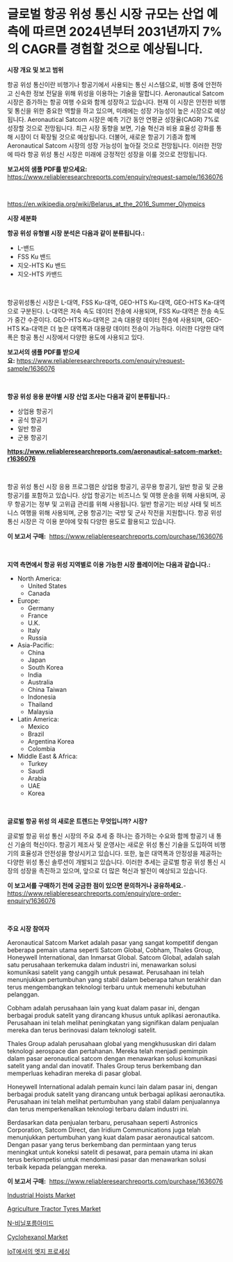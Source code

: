 <p><h1>글로벌 항공 위성 통신 시장 규모는 산업 예측에 따르면 2024년부터 2031년까지 7%의 CAGR를 경험할 것으로 예상됩니다.</h1></p><p><strong>시장 개요 및 보고 범위</strong></p>
<p><p>항공 위성 통신이란 비행기나 항공기에서 사용되는 통신 시스템으로, 비행 중에 안전하고 신속한 정보 전달을 위해 위성을 이용하는 기술을 말합니다. Aeronautical Satcom 시장은 증가하는 항공 여행 수요와 함께 성장하고 있습니다. 현재 이 시장은 안전한 비행 및 통신을 위한 중요한 역할을 하고 있으며, 미래에는 성장 가능성이 높은 시장으로 예상됩니다. Aeronautical Satcom 시장은 예측 기간 동안 연평균 성장율(CAGR) 7%로 성장할 것으로 전망됩니다. 최근 시장 동향을 보면, 기술 혁신과 비용 효율성 강화를 통해 시장이 더 확장될 것으로 예상됩니다. 더불어, 새로운 항공기 기종과 함께 Aeronautical Satcom 시장의 성장 가능성이 높아질 것으로 전망됩니다. 이러한 전망에 따라 항공 위성 통신 시장은 미래에 긍정적인 성장을 이룰 것으로 전망됩니다.</p></p>
<p><strong>보고서의 샘플 PDF를 받으세요:</strong> <a href="https://www.reliableresearchreports.com/enquiry/request-sample/1636076">https://www.reliableresearchreports.com/enquiry/request-sample/1636076</a></p>
<p>&nbsp;</p>
<p><a href="https://en.wikipedia.org/wiki/Belarus_at_the_2016_Summer_Olympics">https://en.wikipedia.org/wiki/Belarus_at_the_2016_Summer_Olympics</a></p>
<p><strong>시장 세분화</strong></p>
<p><strong>항공 위성 유형별 시장 분석은 다음과 같이 분류됩니다.:</strong></p>
<p><ul><li>L-밴드</li><li>FSS Ku 밴드</li><li>지오-HTS Ku 밴드</li><li>지오-HTS 카밴드</li></ul></p>
<p>&nbsp;</p>
<p><p>항공위성통신 시장은 L-대역, FSS Ku-대역, GEO-HTS Ku-대역, GEO-HTS Ka-대역으로 구분된다. L-대역은 저속 속도 데이터 전송에 사용되며, FSS Ku-대역은 전송 속도가 중간 수준이다. GEO-HTS Ku-대역은 고속 대용량 데이터 전송에 사용되며, GEO-HTS Ka-대역은 더 높은 대역폭과 대용량 데이터 전송이 가능하다. 이러한 다양한 대역폭은 항공 통신 시장에서 다양한 용도에 사용되고 있다.</p></p>
<p><strong>보고서의 샘플 PDF를 받으세요:</strong>&nbsp;<a href="https://www.reliableresearchreports.com/enquiry/request-sample/1636076">https://www.reliableresearchreports.com/enquiry/request-sample/1636076</a></p>
<p>&nbsp;</p>
<p><strong> 항공 위성 응용 분야별 시장 산업 조사는 다음과 같이 분류됩니다.:</strong></p>
<p><ul><li>상업용 항공기</li><li>공식 항공기</li><li>일반 항공</li><li>군용 항공기</li></ul></p>
<p><strong><a href="https://www.reliableresearchreports.com/aeronautical-satcom-market-r1636076">https://www.reliableresearchreports.com/aeronautical-satcom-market-r1636076</a></strong></p>
<p>&nbsp;</p>
<p><p>항공 위성 통신 시장 응용 프로그램은 상업용 항공기, 공무용 항공기, 일반 항공 및 군용 항공기를 포함하고 있습니다. 상업 항공기는 비즈니스 및 여행 운송을 위해 사용되며, 공무 항공기는 정부 및 고위급 관리를 위해 사용됩니다. 일반 항공기는 비상 사태 및 비즈니스 여행을 위해 사용되며, 군용 항공기는 국방 및 군사 작전을 지원합니다. 항공 위성 통신 시장은 각 이용 분야에 맞춰 다양한 용도로 활용되고 있습니다.</p></p>
<p><strong>이 보고서 구매:</strong>&nbsp; <a href="https://www.reliableresearchreports.com/purchase/1636076">https://www.reliableresearchreports.com/purchase/1636076</a></p>
<p>&nbsp;</p>
<p><strong>지역 측면에서 항공 위성 지역별로 이용 가능한 시장 플레이어는 다음과 같습니다.:</strong></p>
<p><ul>
    <li>
        North America:
        <ul>
            <li>United States</li>
            <li>Canada</li>
        </ul>
    </li>
    <li>
        Europe:
        <ul>
            <li>Germany</li>
            <li>France</li>
            <li>U.K.</li>
            <li>Italy</li>
            <li>Russia</li>
        </ul>
    </li>
    <li>
        Asia-Pacific:
        <ul>
            <li>China</li>
            <li>Japan</li>
            <li>South Korea</li>
            <li>India</li>
            <li>Australia</li>
            <li>China Taiwan</li>
            <li>Indonesia</li>
            <li>Thailand</li>
            <li>Malaysia</li>
        </ul>
    </li>
    <li>
        Latin America:
        <ul>
            <li>Mexico</li>
            <li>Brazil</li>
            <li>Argentina Korea</li>
            <li>Colombia</li>
        </ul>
    </li>
    <li>
        Middle East & Africa:
        <ul>
            <li>Turkey</li>
            <li>Saudi</li>
            <li>Arabia</li>
            <li>UAE</li>
            <li>Korea</li>
        </ul>
    </li>
    </ul></p>
<p>&nbsp;</p>
<p><strong>글로벌 항공 위성 의 새로운 트렌드는 무엇입니까? 시장?</strong></p>
<p><p>글로벌 항공 위성 통신 시장의 주요 추세 중 하나는 증가하는 수요와 함께 항공기 내 통신 기술의 혁신이다. 항공기 제조사 및 운영사는 새로운 위성 통신 기술을 도입하여 비행기의 효율성과 안전성을 향상시키고 있습니다. 또한, 높은 대역폭과 안정성을 제공하는 다양한 위성 통신 솔루션이 개발되고 있습니다. 이러한 추세는 글로벌 항공 위성 통신 시장의 성장을 촉진하고 있으며, 앞으로 더 많은 혁신과 발전이 예상되고 있습니다.</p></p>
<p><strong>이 보고서를 구매하기 전에 궁금한 점이 있으면 문의하거나 공유하세요.</strong>- <a href="https://www.reliableresearchreports.com/enquiry/pre-order-enquiry/1636076">https://www.reliableresearchreports.com/enquiry/pre-order-enquiry/1636076</a></p>
<p>&nbsp;</p>
<p><strong>주요 시장 참여자</strong></p>
<p><p>Aeronautical Satcom Market adalah pasar yang sangat kompetitif dengan beberapa pemain utama seperti Satcom Global, Cobham, Thales Group, Honeywell International, dan Inmarsat Global. Satcom Global, adalah salah satu perusahaan terkemuka dalam industri ini, menawarkan solusi komunikasi satelit yang canggih untuk pesawat. Perusahaan ini telah menunjukkan pertumbuhan yang stabil dalam beberapa tahun terakhir dan terus mengembangkan teknologi terbaru untuk memenuhi kebutuhan pelanggan.</p><p>Cobham adalah perusahaan lain yang kuat dalam pasar ini, dengan berbagai produk satelit yang dirancang khusus untuk aplikasi aeronautika. Perusahaan ini telah melihat peningkatan yang signifikan dalam penjualan mereka dan terus berinovasi dalam teknologi satelit.</p><p>Thales Group adalah perusahaan global yang mengkhususkan diri dalam teknologi aerospace dan pertahanan. Mereka telah menjadi pemimpin dalam pasar aeronautical satcom dengan menawarkan solusi komunikasi satelit yang andal dan inovatif. Thales Group terus berkembang dan memperluas kehadiran mereka di pasar global.</p><p>Honeywell International adalah pemain kunci lain dalam pasar ini, dengan berbagai produk satelit yang dirancang untuk berbagai aplikasi aeronautika. Perusahaan ini telah melihat pertumbuhan yang stabil dalam penjualannya dan terus memperkenalkan teknologi terbaru dalam industri ini.</p><p>Berdasarkan data penjualan terbaru, perusahaan seperti Astronics Corporation, Satcom Direct, dan Iridium Communications juga telah menunjukkan pertumbuhan yang kuat dalam pasar aeronautical satcom. Dengan pasar yang terus berkembang dan permintaan yang terus meningkat untuk koneksi satelit di pesawat, para pemain utama ini akan terus berkompetisi untuk mendominasi pasar dan menawarkan solusi terbaik kepada pelanggan mereka.</p></p>
<p><strong>이 보고서 구매:</strong>&nbsp;&nbsp;<a href="https://www.reliableresearchreports.com/purchase/1636076">https://www.reliableresearchreports.com/purchase/1636076</a></p>
<p><p><a href="https://issuu.com/reportprime-2/docs/industrial-hoists-market-size-2030.pptx">Industrial Hoists Market</a></p><p><a href="https://issuu.com/reportprime-2/docs/agriculture-tractor-tyres-market-size-2030.pptx">Agriculture Tractor Tyres Market</a></p><p><a href="https://medium.com/@mariedawsonv31/n-%EB%B9%84%EB%8B%90%ED%8F%AC%EB%A6%84%EC%95%84%EB%AF%B8%EB%93%9C-%EC%8B%9C%EC%9E%A5-%EA%B7%9C%EB%AA%A8%EB%8A%94-%EC%97%B0%ED%8F%89%EA%B7%A0-%EC%84%B1%EC%9E%A5%EB%A5%A0-%EB%A1%9C-%EB%8A%98%EC%96%B4%EB%82%98%EA%B3%A0-%EC%9E%88%EC%9C%BC%EB%A9%B0-%EC%9D%B4-%EB%B3%B4%EA%B3%A0%EC%84%9C%EB%8A%94-2024%EB%85%84%EB%B6%80%ED%84%B0-2031%EB%85%84%EA%B9%8C%EC%A7%80%EC%9D%98-%EC%9C%A0%ED%98%95-%EC%9D%91%EC%9A%A9-%EC%84%B1%EC%9E%A5-%EB%B0%8F-%EC%98%88%EC%B8%A1-%EB%B6%84%EC%84%9D%EC%9D%84-%EB%8B%A4%EB%A3%AC%EB%8B%A4-020a2a21ae4f">N-비닐포름아미드</a></p><p><a href="https://github.com/sifatuddin25/Market-Research-Report-List-1/blob/main/cyclohexanol-market.md">Cyclohexanol Market</a></p><p><a href="https://github.com/rcabello548/Market-Research-Report-List-1/blob/main/8750794139831.md">IoT에서의 엣지 프로세싱</a></p></p>